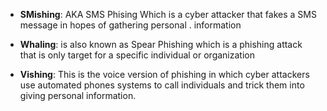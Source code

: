 - **SMishing**: AKA SMS Phising Which is a cyber attacker that fakes a SMS message in hopes of gathering personal . information

- **Whaling**: is also known as Spear Phishing which is a phishing attack that is only target for a specific individual or organization 

- **Vishing**: This is the voice version of phishing in which cyber attackers use automated phones systems to call individuals and trick them into giving personal information. 